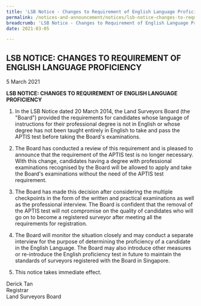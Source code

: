```yaml
---
title: 'LSB Notice - Changes to Requirement of English Language Proficiency'
permalink: /notices-and-announcement/notices/lsb-notice-changes-to-requirement-of-english-language-profienciency/
breadcrumb: 'LSB Notice - Changes to Requirement of English Language Proficiency'
date: 2021-03-05

---
```



## LSB NOTICE: CHANGES TO REQUIREMENT OF ENGLISH LANGUAGE PROFICIENCY

5 March 2021


**LSB NOTICE: CHANGES TO REQUIREMENT OF ENGLISH LANGUAGE PROFICIENCY** <br>


1.  In the LSB Notice dated 20 March 2014, the Land Surveyors Board (the "Board") provided the requirements for candidates whose language of instructions for their professional degree is not in English or whose degree has not been taught entirely in English to take and pass the APTIS test before taking the Board's examinations.

2. The Board has conducted a review of this requirement and is pleased to announce that the requirement of the APTIS test is no longer necessary. With this change, candidates having a degree with professional examinations recognised by the Board will be allowed to apply and take the Board's examinations without the need of the APTIS test requirement. 
  
3. The Board has made this decision after considering the multiple checkpoints in the form of the written and practical examinations as well as the professional interview. The Board is confident that the removal of the APTIS test will not compromise on the quality of candidates who will go on to become a registered surveyor after meeting all the requirements for registration.

4. The Board will monitor the situation closely and may conduct a separate interview for the purpose of determining the proficiency of a candidate in the English Language. The Board may also introduce other measures or re-introduce the English proficiency test in future to maintain the standards of surveyors registered with the Board in Singapore.

5. This notice takes immediate effect.

Derick Tan <br>
Registrar <br>
Land Surveyors Board <br>
